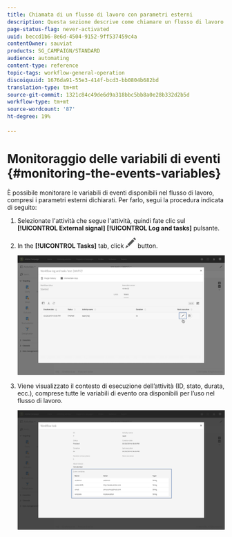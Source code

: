 ```yaml
---
title: Chiamata di un flusso di lavoro con parametri esterni
description: Questa sezione descrive come chiamare un flusso di lavoro con parametri esterni.
page-status-flag: never-activated
uuid: beccd1b6-8e6d-4504-9152-9ff537459c4a
contentOwner: sauviat
products: SG_CAMPAIGN/STANDARD
audience: automating
content-type: reference
topic-tags: workflow-general-operation
discoiquuid: 1676da91-55e3-414f-bcd3-bb0804b682bd
translation-type: tm+mt
source-git-commit: 1321c84c49de6d9a318bbc5bb8a0e28b332d2b5d
workflow-type: tm+mt
source-wordcount: '87'
ht-degree: 19%

---
```



# Monitoraggio delle variabili di eventi {#monitoring-the-events-variables}

È possibile monitorare le variabili di eventi disponibili nel flusso di lavoro, compresi i parametri esterni dichiarati. Per farlo, segui la procedura indicata di seguito:

1. Selezionate l&#39;attività che segue l&#39;attività, quindi fate clic sul **[!UICONTROL External signal]** **[!UICONTROL Log and tasks]** pulsante.
1. In the **[!UICONTROL Tasks]** tab, click ![](assets/edit_darkgrey-24px.png) button.

   ![](assets/extsignal_monitoring_2.png)

1. Viene visualizzato il contesto di esecuzione dell’attività (ID, stato, durata, ecc.), comprese tutte le variabili di evento ora disponibili per l’uso nel flusso di lavoro.

   ![](assets/extsignal_monitoring_3.png)

